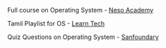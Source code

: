 Full course on Operating System - [Neso Academy](https://youtube.com/playlist?list=PLBlnK6fEyqRiVhbXDGLXDk_OQAeuVcp2O&feature=shared)

Tamil Playlist for OS - [Learn Tech](https://youtube.com/playlist?list=PLTiBBmWjID7Q9U-KleAMNVQdQkqcR7vsC&feature=shared)

Quiz Questions on Operating System - [Sanfoundary](https://www.sanfoundry.com/operating-system-questions-answers/#operating-system-chapters)
